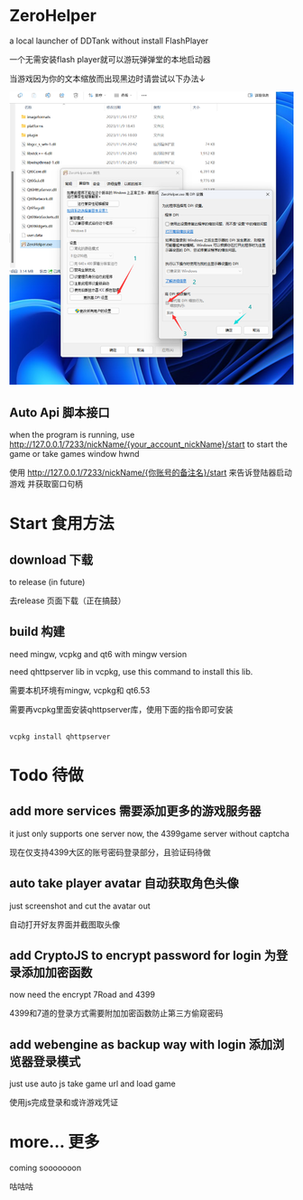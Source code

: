 # ZeroHelper

a local launcher of DDTank without install FlashPlayer

一个无需安装flash player就可以游玩弹弹堂的本地启动器

当游戏因为你的文本缩放而出现黑边时请尝试以下办法↓

![黑边解决方法](MDResources/1.png)

## Auto Api 脚本接口

when the program is running, use http://127.0.0.1/7233/nickName/{your_account_nickName}/start
to start the game or take games window hwnd

使用 http://127.0.0.1/7233/nickName/{你账号的备注名}/start 来告诉登陆器启动游戏
并获取窗口句柄

# Start 食用方法

## download 下载

 to release (in future)

去release 页面下载（正在搞鼓）

## build 构建

need mingw, vcpkg and qt6 with mingw version

need qhttpserver lib in vcpkg, use this command to install this lib.

需要本机环境有mingw, vcpkg和 qt6.53


需要再vcpkg里面安装qhttpserver库，使用下面的指令即可安装
```commandline

vcpkg install qhttpserver

```

# Todo 待做

## add more services 需要添加更多的游戏服务器

it just only supports one server now, the 4399game server without captcha

现在仅支持4399大区的账号密码登录部分，且验证码待做

## auto take player avatar 自动获取角色头像

just screenshot and cut the avatar out

自动打开好友界面并截图取头像

## add CryptoJS to encrypt password for login 为登录添加加密函数

 now need the encrypt 7Road and 4399

4399和7道的登录方式需要附加加密函数防止第三方偷窥密码

## add webengine as backup way with login 添加浏览器登录模式

just use auto js take game url and load game

使用js完成登录和或许游戏凭证

# more...  更多

 coming sooooooon

咕咕咕
